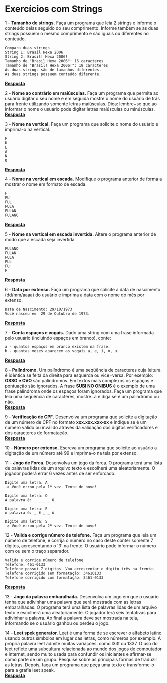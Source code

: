 # Exercícios com Strings

1 - **Tamanho de strings.** Faça um programa que leia 2 strings e informe o conteúdo delas seguido do seu comprimento. Informe também se as duas strings possuem o mesmo comprimento e são iguais ou diferentes no conteúdo.
~~~
Compara duas strings
String 1: Brasil Hexa 2006
String 2: Brasil! Hexa 2006!
Tamanho de "Brasil Hexa 2006": 16 caracteres
Tamanho de "Brasil! Hexa 2006!": 18 caracteres
As duas strings são de tamanhos diferentes.
As duas strings possuem conteúdo diferente.
~~~
[**Resposta**](https://github.com/joaovictorvilela/Python-Brasil-Exercicios/blob/main/06%20-%20Exerc%C3%ADcios%20com%20Strings/solu%C3%A7%C3%B5es/q01.py)

2 - **Nome ao contrário em maiúsculas.** Faça um programa que permita ao usuário digitar o seu nome e em seguida mostre o nome do usuário de trás para frente utilizando somente letras maiúsculas. Dica: lembre−se que ao informar o nome o usuário pode digitar letras maiúsculas ou minúsculas.   
[**Resposta**](https://github.com/joaovictorvilela/Python-Brasil-Exercicios/blob/main/06%20-%20Exerc%C3%ADcios%20com%20Strings/solu%C3%A7%C3%B5es/q02.py)

3 - **Nome na vertical.** Faça um programa que solicite o nome do usuário e imprima-o na vertical.
~~~
F
U
L
A
N
O
~~~
[**Resposta**](https://github.com/joaovictorvilela/Python-Brasil-Exercicios/blob/main/06%20-%20Exerc%C3%ADcios%20com%20Strings/solu%C3%A7%C3%B5es/q03.py)

4 - **Nome na vertical em escada.** Modifique o programa anterior de forma a mostrar o nome em formato de escada.
~~~
F
FU
FUL
FULA
FULAN
FULANO
~~~
[**Resposta**](https://github.com/joaovictorvilela/Python-Brasil-Exercicios/blob/main/06%20-%20Exerc%C3%ADcios%20com%20Strings/solu%C3%A7%C3%B5es/q04.py)

5 - **Nome na vertical em escada invertida.** Altere o programa anterior de modo que a escada seja invertida.
~~~
FULANO
FULAN
FULA
FUL
FU
F
~~~
[**Resposta**](https://github.com/joaovictorvilela/Python-Brasil-Exercicios/blob/main/06%20-%20Exerc%C3%ADcios%20com%20Strings/solu%C3%A7%C3%B5es/q05.py)

6 - **Data por extenso.** Faça um programa que solicite a data de nascimento (dd/mm/aaaa) do usuário e imprima a data com o nome do mês por extenso.
~~~
Data de Nascimento: 29/10/1973
Você nasceu em  29 de Outubro de 1973.
~~~
[**Resposta**](https://github.com/joaovictorvilela/Python-Brasil-Exercicios/blob/main/06%20-%20Exerc%C3%ADcios%20com%20Strings/solu%C3%A7%C3%B5es/q06.py)

7 - **Conta espaços e vogais.** Dado uma string com uma frase informada pelo usuário (incluindo espaços em branco), conte: 
~~~
a - quantos espaços em branco existem na frase.
b - quantas vezes aparecem as vogais a, e, i, o, u.
~~~ 
[**Resposta**](https://github.com/joaovictorvilela/Python-Brasil-Exercicios/blob/main/06%20-%20Exerc%C3%ADcios%20com%20Strings/solu%C3%A7%C3%B5es/q07.py)  

8 - **Palíndromo.** Um palíndromo é uma seqüência de caracteres cuja leitura é idêntica se feita da direita para esquerda ou vice−versa. Por exemplo: **OSSO e OVO** são palíndromos. Em textos mais complexos os espaços e pontuação são ignorados. A frase **SUBI NO ONIBUS** é o exemplo de uma frase palíndroma onde os espaços foram ignorados. Faça um programa que leia uma seqüência de caracteres, mostre−a e diga se é um palíndromo ou não.  
[**Resposta**](https://github.com/joaovictorvilela/Python-Brasil-Exercicios/blob/main/06%20-%20Exerc%C3%ADcios%20com%20Strings/solu%C3%A7%C3%B5es/q08.py) 

9 - **Verificação de CPF.** Desenvolva um programa que solicite a digitação de um número de CPF no formato **xxx.xxx.xxx-xx** e indique se é um número válido ou inválido através da validação dos dígitos verificadores e dos caracteres de formatação.   
[**Resposta**](https://github.com/joaovictorvilela/Python-Brasil-Exercicios/blob/main/06%20-%20Exerc%C3%ADcios%20com%20Strings/solu%C3%A7%C3%B5es/q09.py)

10 - **Número por extenso.** Escreva um programa que solicite ao usuário a digitação de um número até 99 e imprima-o na tela por extenso.


11 - **Jogo de Forca.** Desenvolva um jogo da forca. O programa terá uma lista de palavras lidas de um arquivo texto e escolherá uma aleatoriamente. O jogador poderá errar 6 vezes antes de ser enforcado.
~~~
Digite uma letra: A
-> Você errou pela 1ª vez. Tente de novo!

Digite uma letra: O
A palavra é: _ _ _ _ O

Digite uma letra: E
A palavra é: _ E _ _ O

Digite uma letra: S
-> Você errou pela 2ª vez. Tente de novo!
~~~


12 - **Valida e corrige número de telefone.** Faça um programa que leia um número de telefone, e corrija o número no caso deste conter somente 7 dígitos, acrescentando o '3' na frente. O usuário pode informar o número com ou sem o traço separador.
~~~
Valida e corrige número de telefone
Telefone: 461-0133
Telefone possui 7 dígitos. Vou acrescentar o digito três na frente.
Telefone corrigido sem formatação: 34610133
Telefone corrigido com formatação: 3461-0133
~~~
[**Resposta**](https://github.com/joaovictorvilela/Python-Brasil-Exercicios/blob/main/06%20-%20Exerc%C3%ADcios%20com%20Strings/solu%C3%A7%C3%B5es/q12.py)

13 - **Jogo da palavra embaralhada.** Desenvolva um jogo em que o usuário tenha que adivinhar uma palavra que será mostrada com as letras embaralhadas. O programa terá uma lista de palavras lidas de um arquivo texto e escolherá uma aleatoriamente. O jogador terá seis tentativas para adivinhar a palavra. Ao final a palavra deve ser mostrada na tela, informando se o usuário ganhou ou perdeu o jogo.   
 

14 - **Leet spek generator.** Leet é uma forma de se escrever o alfabeto latino usando outros símbolos em lugar das letras, como números por exemplo. A própria palavra leet admite muitas variações, como l33t ou 1337. O uso do leet reflete uma subcultura relacionada ao mundo dos jogos de computador e internet, sendo muito usada para confundir os iniciantes e afirmar-se como parte de um grupo. Pesquise sobre as principais formas de traduzir as letras. Depois, faça um programa que peça uma texto e transforme-o para a grafia leet speak.   
[**Resposta**](https://github.com/joaovictorvilela/Python-Brasil-Exercicios/blob/main/06%20-%20Exerc%C3%ADcios%20com%20Strings/solu%C3%A7%C3%B5es/q14.py) 
